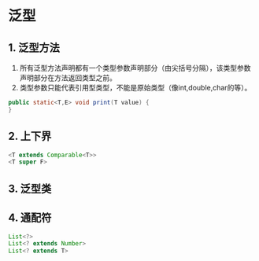 # 泛型

## 1. 泛型方法

1. 所有泛型方法声明都有一个类型参数声明部分（由尖括号分隔），该类型参数声明部分在方法返回类型之前。
2. 类型参数只能代表引用型类型，不能是原始类型（像int,double,char的等）。

```java
public static<T,E> void print(T value) {
}
```

## 2. 上下界

```java
<T extends Comparable<T>>
<T super F>
```

## 3. 泛型类

## 4. 通配符

```java
List<?>
List<? extends Number>
List<? extends T>
```
